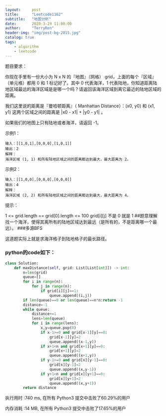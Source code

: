 ```yaml
---
layout:     post
title:      "Leetcode1162"
subtitle:   "地图分析"
date:       2020-3-29 11:00:00
author:     "TerryRen"
header-img: "img/post-bg-2015.jpg"
catalog: true
tags:
    - algorithm
    - leetcode
---
```

题目要求：

你现在手里有一份大小为 N x N 的『地图』（网格） grid，上面的每个『区域』（单元格）都用 0 和 1 标记好了。其中 0 代表海洋，1 代表陆地，你知道距离陆地区域最远的海洋区域是是哪一个吗？请返回该海洋区域到离它最近的陆地区域的距离。

我们这里说的距离是『曼哈顿距离』（ Manhattan Distance）：(x0, y0) 和 (x1, y1) 这两个区域之间的距离是 |x0 - x1| + |y0 - y1| 。

如果我们的地图上只有陆地或者海洋，请返回 -1。




示例1：
```
输入：[[1,0,1],[0,0,0],[1,0,1]]
输出：2
解释： 
海洋区域 (1, 1) 和所有陆地区域之间的距离都达到最大，最大距离为 2。
```
示例2：
```
输入：[[1,0,0],[0,0,0],[0,0,0]]
输出：4
解释： 
海洋区域 (2, 2) 和所有陆地区域之间的距离都达到最大，最大距离为 4。
```
提示：

1 <= grid.length == grid[0].length <= 100
grid[i][j] 不是 0 就是 1
##题意理解
找一个海洋，使得其离所有的陆地区域达到最远（是所有的，不是距离哪一个最远）。
###多源BFS

这道题实际上就是求海洋格子到陆地格子的最长路径。
### python的code如下：


```python
class Solution:
    def maxDistance(self, grid: List[List[int]]) -> int:
        n=len(grid)
        queue=[]
        for i in range(n):
            for j in range(n):
                if grid[i][j]==1:
                    queue.append((i,j))
        if len(queue)==0 or len(queue)==n*n:return -1
        distance=-1
        while queue:
            distance+=1
            lens=len(queue)
            for i in range(lens):
                x,y=queue.pop(0)
                if x-1>=0 and grid[x-1][y]==0:
                    grid[x-1][y]=2
                    queue.append((x-1,y))
                if x+1<n and grid[x+1][y]==0:
                    grid[x+1][y]=2
                    queue.append((x+1,y))
                if y-1>=0 and grid[x][y-1]==0:
                    grid[x][y-1]=2
                    queue.append((x,y-1))
                if y+1<n and grid[x][y+1]==0:
                    grid[x][y+1]=2
                    queue.append((x,y+1))
        return distance
```
执行用时 :740 ms, 在所有 Python3 提交中击败了60.29%的用户

内存消耗 :14 MB, 在所有 Python3 提交中击败了17.65%的用户